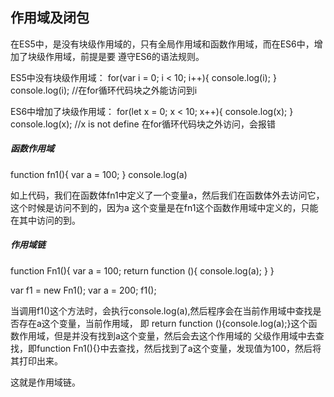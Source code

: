## 作用域及闭包

在ES5中，是没有块级作用域的，只有全局作用域和函数作用域，而在ES6中，增加了块级作用域，前提是要
遵守ES6的语法规则。

ES5中没有块级作用域：
for(var i = 0; i < 10; i++){
  console.log(i);
}
console.log(i); 	//在for循环代码块之外能访问到i

ES6中增加了块级作用域：
for(let x = 0; x < 10; x++){
  console.log(x);
}
console.log(x);		//x is not define 在for循环代码块之外访问，会报错

##### 函数作用域

function fn1(){
  var a = 100;
}
console.log(a) 

如上代码，我们在函数体fn1中定义了一个变量a，然后我们在函数体外去访问它，这个时候是访问不到的，因为a
这个变量是在fn1这个函数作用域中定义的，只能在其中访问的到。

##### 作用域链

function Fn1(){
  var a = 100;
  return function (){
    console.log(a);
  }
}

var f1 = new Fn1();
var a = 200;
f1();

当调用f1()这个方法时，会执行console.log(a),然后程序会在当前作用域中查找是否存在a这个变量，当前作用域，
即 return function (){console.log(a);}这个函数作用域，但是并没有找到a这个变量，然后会去这个作用域的
父级作用域中去查找，即function Fn1(){}中去查找，然后找到了a这个变量，发现值为100，然后将其打印出来。

这就是作用域链。


